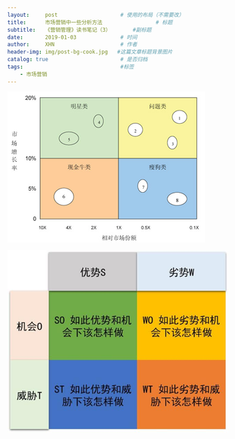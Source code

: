 ```yaml
---
layout:     post                    # 使用的布局（不需要改）
title:     	市场营销中一些分析方法            		# 标题 
subtitle:   《营销管理》读书笔记（3）      	#副标题   
date:       2019-01-03              # 时间
author:     XHN                     # 作者
header-img: img/post-bg-cook.jpg   #这篇文章标题背景图片
catalog: true                       # 是否归档
tags:                               #标签
    - 市场营销
---
```


![](https://github.com/15723193195/img/blob/master/marketing/market_(3)_1.jpg)




![](https://github.com/15723193195/img/raw/master/marketing/market_(3)_2.jpg)